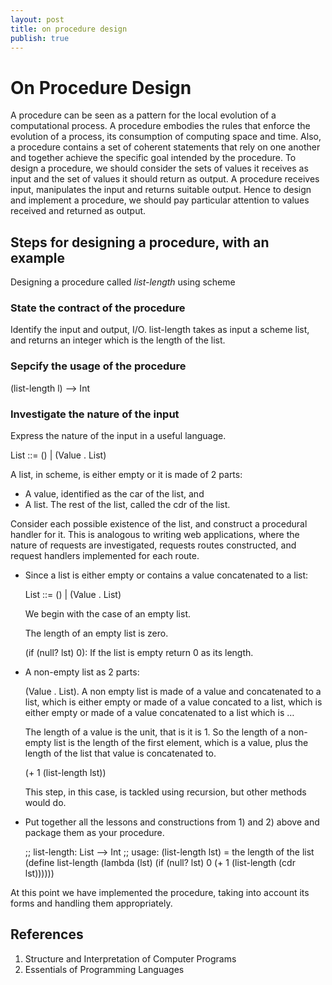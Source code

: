 ```yaml
---
layout: post
title: on procedure design
publish: true
---
```


# On Procedure Design<a id="orgheadline6"></a>

A procedure can be seen as a pattern for the local evolution of a computational
process. A procedure embodies the rules that enforce the evolution of a process,
its consumption of computing space and time. Also, a procedure contains a set of
coherent statements that rely on one another and together achieve the specific
goal intended by the procedure. To design a procedure, we should consider the
sets of values it receives as input and the set of values it should return as
output. A procedure receives input, manipulates the input and returns suitable
output. Hence to design and implement a procedure, we should pay particular
attention to values received and returned as output.

## Steps for designing a procedure, with an example<a id="orgheadline4"></a>

Designing a procedure called *list-length* using scheme

### State the contract of the procedure<a id="orgheadline1"></a>

Identify the input and output, I/O.
list-length takes as input a scheme list, and returns an integer which is
the length of the list.

### Sepcify the usage of the procedure<a id="orgheadline2"></a>

(list-length l) &#x2013;> Int

### Investigate the nature of the input<a id="orgheadline3"></a>

Express the nature of the input in a useful language.

List ::= () | (Value . List)

A list, in scheme, is either empty or it is made of 2 parts:

-   A value, identified as the car of the list, and
-   A list. The rest of the list, called the cdr of the list.

Consider each possible existence of the list, and construct a procedural
handler for it. This is analogous to writing web applications, where the
nature of requests are investigated, requests routes constructed, and
request handlers implemented for each route.

-   Since a list is either empty or contains a value concatenated to a list:

    List ::= () | (Value . List)

    We begin with the case of an empty list.

    The length of an empty list is zero.

    (if (null? lst) 0): If the list is empty return 0 as its length.

-   A non-empty list as 2 parts:

    (Value . List). A non empty list is made of a value and concatenated to a
    list, which is either empty or made of a value concated to a list, which
    is either empty or made of a value concatenated to a list which is &#x2026;

    The length of a value is the unit, that is it is 1. So the length of a
    non-empty list is the length of the first element, which is a value, plus
    the length of the list that value is concatenated to.

    (+ 1 (list-length lst))

    This step, in this case, is tackled using recursion, but other methods
    would do.

-   Put together all the lessons and constructions from 1) and 2) above and
    package them as your procedure.

    ;; list-length: List &#x2013;> Int
    ;; usage: (list-length lst) = the length of the list
    (define list-length
        (lambda (lst)
            (if (null? lst) 0
                (+ 1 (list-length (cdr lst))))))

At this point we have implemented the procedure, taking into account its forms
and handling them appropriately.

## References<a id="orgheadline5"></a>

1.  Structure and Interpretation of Computer Programs
2.  Essentials of Programming Languages
